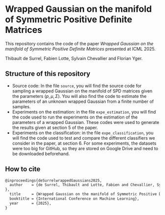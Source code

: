 # Wrapped Gaussian on the manifold of Symmetric Positive Definite Matrices
This repository contains the code of the paper _Wrapped Gaussian on the manifold of Symmetric Positive Definite Matrices_ presented at ICML 2025. 

Thibault de Surrel, Fabien Lotte, Sylvain Chevallier and Florian Yger.

## Structure of this repository
- Source code: In the file `source`, you will find the source code for sampling a wrapped Gaussian on the manifold of SPD matrices given the parameters $(p, \mu, \Sigma)$. You will also find the code to estimate the parameters of an unknown wrapped Gaussian from a finite number of samples. 
- Experiments on the estimation: in the file `expe_estimation`, you will find the code used to run the experiments on the estimation of the parameters of a wrapped Gaussian. These codes were used to generate the results given at section 5 of the paper. 
- Experiments on the classification: in the file `expe_classification`, you will find the code used to test and compare the different classifiers we consider in the paper, at section 6. For some experiments, the datasets were too big for GitHub, so they are stored on Google Drive and need to be downloaded beforehand. 

## How to cite 
```latex
@inproceedings{deSurrelwrappedGaussians2025,
  author    = {de Surrel, Thibault and Lotte, Fabien and Chevallier, Sylvain and Yger, Florian.
},
  title     = {Wrapped Gaussian on the manifold of Symmetric Positive Definite Matrices},
  booktitle = {International Conference on Machine Learning},
  year      = {2025},
}
```

